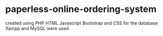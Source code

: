 # paperless-online-ordering-system

created using PHP HTML Javascript Bootstrap and CSS 
for the database Xampp and MySQL were used
